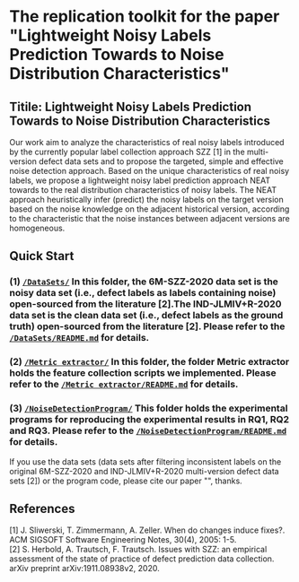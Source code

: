 # The replication toolkit for the paper "Lightweight Noisy Labels Prediction Towards to Noise Distribution Characteristics"

## Titile: Lightweight Noisy Labels Prediction Towards to Noise Distribution Characteristics

Our work aim to analyze the characteristics of real noisy labels introduced by the currently popular label collection approach SZZ [1] in the multi-version defect data sets and to propose the targeted, simple and effective noise detection approach. Based on the unique characteristics of real noisy labels, we propose a lightweight noisy label prediction approach NEAT towards to the real distribution characteristics of noisy labels. The NEAT approach heuristically infer (predict) the noisy labels on the target version based on the noise knowledge on the adjacent historical version, according to the characteristic that the noise instances between adjacent versions are homogeneous.

## Quick Start

### (1) [`/DataSets/`](https://github.com/sticeran/NoiseDetection/tree/main/DataSets/) In this folder, the 6M-SZZ-2020 data set is the noisy data set (i.e., defect labels as labels containing noise) open-sourced from the literature [2].The IND-JLMIV+R-2020 data set is the clean data set (i.e., defect labels as the ground truth) open-sourced from the literature [2]. Please refer to the [`/DataSets/README.md`](https://github.com/sticeran/NoiseDetection/tree/main/DataSets/README.md) for details.

### (2) [`/Metric extractor/`](https://github.com/sticeran/NoiseDetection/tree/main/Metric%20extractor/) In this folder, the folder Metric extractor holds the feature collection scripts we implemented. Please refer to the [`/Metric extractor/README.md`](https://github.com/sticeran/SnoringNoise/tree/main/Metric%20extractor/README.md) for details.

### (3) [`/NoiseDetectionProgram/`](https://github.com/sticeran/NoiseDetection/tree/main/NoiseDetectionProgram/) This folder holds the experimental programs for reproducing the experimental results in RQ1, RQ2 and RQ3. Please refer to the [`/NoiseDetectionProgram/README.md`](https://github.com/sticeran/NoiseDetection/tree/main/NoiseDetectionProgram/README.md) for details.
 

If you use the data sets (data sets after filtering inconsistent labels on the original 6M-SZZ-2020 and IND-JLMIV+R-2020 multi-version defect data sets [2]) or the program code, please cite our paper "", thanks.

## References
[1] J. Sliwerski, T. Zimmermann, A. Zeller. When do changes induce fixes?. ACM SIGSOFT Software Engineering Notes, 30(4), 2005: 1-5.  
[2] S. Herbold, A. Trautsch, F. Trautsch. Issues with SZZ: an empirical assessment of the state of practice of defect prediction data collection. arXiv preprint arXiv:1911.08938v2, 2020.  
